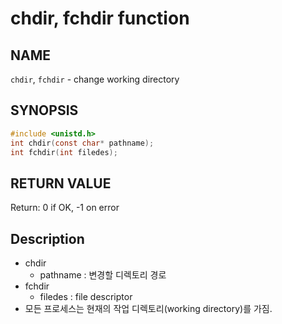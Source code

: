 # chdir, fchdir function
## NAME
`chdir`, `fchdir` - change working directory
## SYNOPSIS
```c
#include <unistd.h>
int chdir(const char* pathname);
int fchdir(int filedes);
```
## RETURN VALUE
Return: 0 if OK, -1 on error
## Description
* chdir
  * pathname : 변경할 디렉토리 경로
* fchdir
  * filedes : file descriptor
* 모든 프로세스는 현재의 작업 디렉토리(working directory)를 가짐.
